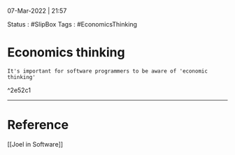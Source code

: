 07-Mar-2022 | 21:57

Status : #SlipBox 
Tags : #EconomicsThinking


# Economics thinking

``` ad-note
It's important for software programmers to be aware of 'economic thinking'
```

^2e52c1




---

# Reference
[[Joel in Software]]
